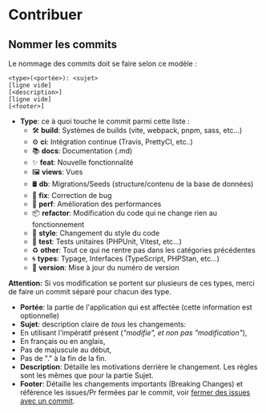 # Contribuer

## Nommer les commits

Le nommage des commits doit se faire selon ce modèle :

```
<type>(<portée>): <sujet>
[ligne vide]
[<description>]
[ligne vide]
[<footer>]
```

-   **Type**: ce à quoi touche le commit parmi cette liste :
    -   🛠 **build**: Systèmes de builds (vite, webpack, pnpm, sass, etc...)
    -   ⚙️ **ci**: Intégration continue (Travis, PrettyCI, etc..)
    -   📚 **docs**: Documentation (.md)
    -   ✨ **feat**: Nouvelle fonctionnalité
    -   🖼️ **views**: Vues
    -   🛢️ **db**: Migrations/Seeds (structure/contenu de la base de données)
    -   🐛 **fix**: Correction de bug
    -   🚀 **perf**: Amélioration des performances
    -   📦 **refactor**: Modification du code qui ne change rien au fonctionnement
    -   💎 **style**: Changement du style du code
    -   🚨 **test**: Tests unitaires (PHPUnit, Vitest, etc...)
    -   ♻️ **other**: Tout ce qui ne rentre pas dans les catégories précédentes
    -   🌀 **types**: Typage, Interfaces (TypeScript, PHPStan, etc...)
    -   🔖 **version**: Mise à jour du numéro de version

**Attention:** Si vos modification se portent sur plusieurs de ces types, merci de faire un commit séparé pour chacun
des type.

-   **Portée**: la partie de l'application qui est affectée (cette information est optionnelle)
-   **Sujet**: description claire de _tous_ les changements:
-   En utilisant l'impératif présent (_"modifie", et non pas "modification"_),
-   En français ou en anglais,
-   Pas de majuscule au début,
-   Pas de "." à la fin de la fin.
-   **Description**: Détaille les motivations derrière le changement. Les règles sont les mêmes que pour la partie Sujet.
-   **Footer**: Détaille les changements importants (Breaking Changes) et référence les issues/Pr fermées par le commit,
    voir [fermer des issues avec un commit](https://help.github.com/en/github/managing-your-work-on-github/closing-issues-using-keywords).
